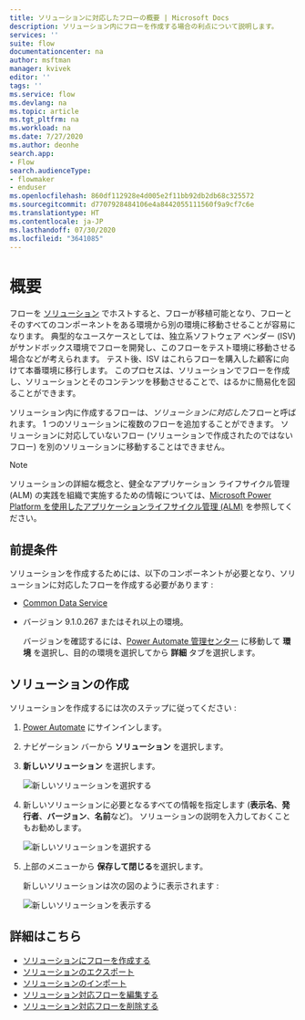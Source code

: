 ```yaml
---
title: ソリューションに対応したフローの概要 | Microsoft Docs
description: ソリューション内にフローを作成する場合の利点について説明します。
services: ''
suite: flow
documentationcenter: na
author: msftman
manager: kvivek
editor: ''
tags: ''
ms.service: flow
ms.devlang: na
ms.topic: article
ms.tgt_pltfrm: na
ms.workload: na
ms.date: 7/27/2020
ms.author: deonhe
search.app:
- Flow
search.audienceType:
- flowmaker
- enduser
ms.openlocfilehash: 860df112928e4d005e2f11bb92db2db68c325572
ms.sourcegitcommit: d7707928484106e4a8442055111560f9a9cf7c6e
ms.translationtype: HT
ms.contentlocale: ja-JP
ms.lasthandoff: 07/30/2020
ms.locfileid: "3641085"
---
```

# <a name="overview"></a>概要


フローを [ソリューション](https://docs.microsoft.com/powerapps/maker/common-data-service/solutions-overview) でホストすると、フローが移植可能となり、フローとそのすべてのコンポーネントをある環境から別の環境に移動させることが容易になります。 典型的なユースケースとしては、独立系ソフトウェア ベンダー (ISV) がサンドボックス環境でフローを開発し、このフローをテスト環境に移動させる場合などが考えられます。 テスト後、ISV はこれらフローを購入した顧客に向けて本番環境に移行します。 このプロセスは、ソリューションでフローを作成し、ソリューションとそのコンテンツを移動させることで、はるかに簡易化を図ることができます。

ソリューション内に作成するフローは、*ソリューションに対応した*フローと呼ばれます。 1 つのソリューションに複数のフローを追加することができます。 ソリューションに対応していないフロー (ソリューションで作成されたのではないフロー) を別のソリューションに移動することはできません。

> [!NOTE]
> ソリューションの詳細な概念と、健全なアプリケーション ライフサイクル管理 (ALM) の実践を組織で実施するための情報については、[Microsoft Power Platform を使用したアプリケーションライフサイクル管理 (ALM)](/power-platform/alm/) を参照してください。

## <a name="prerequisites"></a>前提条件

ソリューションを作成するためには、以下のコンポーネントが必要となり、ソリューションに対応したフローを作成する必要があります :

- [Common Data Service](https://docs.microsoft.com/powerapps/maker/common-data-service/data-platform-intro)
- バージョン 9.1.0.267 またはそれ以上の環境。

  バージョンを確認するには、[Power Automate 管理センター](https://admin.flow.microsoft.com) に移動して **環境** を選択し、目的の環境を選択してから **詳細** タブを選択します。

## <a name="create-a-solution"></a>ソリューションの作成

ソリューションを作成するには次のステップに従ってください :

1. [Power Automate](https://flow.microsoft.com) にサインインします。
1. ナビゲーション バーから **ソリューション** を選択します。

1. **新しいソリューション** を選択します。

   ![新しいソリューションを選択する](./media/overview-solution-flows/select-new-solution.png "新しいソリューションを選択する画面")

1. 新しいソリューションに必要となるすべての情報を指定します (**表示名**、**発行者**、**バージョン**、**名前**など)。 ソリューションの説明を入力しておくこともお勧めします。

   ![新しいソリューションを選択する](./media/overview-solution-flows/new-solution.png "新しいソリューションのプロパティ画面")

1. 上部のメニューから **保存して閉じる**を選択します。

  
   新しいソリューションは次の図のように表示されます :


   ![新しいソリューションを表示する](./media/overview-solution-flows/new-solution-created.png "*ソリューション*画面が表示された新しいソリューション")


  
## <a name="learn-more"></a>詳細はこちら

- [ソリューションにフローを作成する](./create-flow-solution.md)
- [ソリューションのエクスポート](./export-flow-solution.md)
- [ソリューションのインポート](./import-flow-solution.md)
- [ソリューション対応フローを編集する](./edit-solution-aware-flow.md)
- [ソリューション対応フローを削除する](./remove-solution-aware-flow.md)

